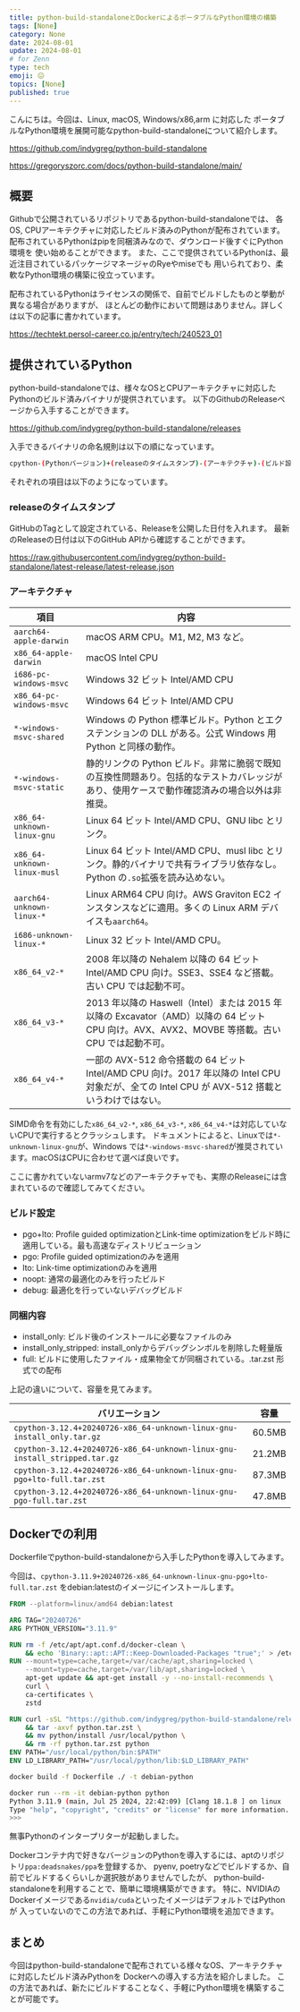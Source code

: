 ```yaml
---
title: python-build-standaloneとDockerによるポータブルなPython環境の構築
tags: [None]
category: None
date: 2024-08-01
update: 2024-08-01
# for Zenn
type: tech
emoji: 😖
topics: [None]
published: true
---
```


こんにちは。今回は、Linux, macOS, Windows/x86,arm に対応した
ポータブルなPython環境を展開可能なpython-build-standaloneについて紹介します。

<https://github.com/indygreg/python-build-standalone>

<https://gregoryszorc.com/docs/python-build-standalone/main/>

## 概要

Githubで公開されているリポジトリであるpython-build-standaloneでは、
各OS, CPUアーキテクチャに対応したビルド済みのPythonが配布されています。
配布されているPythonはpipを同梱済みなので、ダウンロード後すぐにPython環境を
使い始めることができます。
また、ここで提供されているPythonは、最近注目されているパッケージマネージャのRyeやmiseでも
用いられており、柔軟なPython環境の構築に役立っています。

配布されているPythonはライセンスの関係で、自前でビルドしたものと挙動が異なる場合がありますが、
ほとんどの動作において問題はありません。詳しくは以下の記事に書かれています。

<https://techtekt.persol-career.co.jp/entry/tech/240523_01>

## 提供されているPython

python-build-standaloneでは、様々なOSとCPUアーキテクチャに対応したPythonのビルド済みバイナリが提供されています。
以下のGithubのReleaseページから入手することができます。

<https://github.com/indygreg/python-build-standalone/releases>

入手できるバイナリの命名規則は以下の順になっています。

```bash
cpython-(Pythonバージョン)+(releaseのタイムスタンプ)-(アーキテクチャ)-(ビルド設定)-(同梱内容)
```

それぞれの項目は以下のようになっています。

### releaseのタイムスタンプ

GitHubのTagとして設定されている、Releaseを公開した日付を入れます。
最新のReleaseの日付は以下のGitHub APIから確認することができます。

<https://raw.githubusercontent.com/indygreg/python-build-standalone/latest-release/latest-release.json>

### アーキテクチャ

| 項目                        | 内容                                                                                                                     |
|-----------------------------|--------------------------------------------------------------------------------------------------------------------------|
| `aarch64-apple-darwin`      | macOS ARM CPU。M1, M2, M3 など。                                                                                             |
| `x86_64-apple-darwin`       | macOS Intel CPU                                                                                                          |
| `i686-pc-windows-msvc`      | Windows 32 ビット Intel/AMD CPU                                                                                             |
| `x86_64-pc-windows-msvc`    | Windows 64 ビット Intel/AMD CPU                                                                                             |
| `*-windows-msvc-shared`     | Windows の Python 標準ビルド。Python とエクステンションの DLL がある。公式 Windows 用 Python と同様の動作。                                    |
| `*-windows-msvc-static`     | 静的リンクの Python ビルド。非常に脆弱で既知の互換性問題あり。包括的なテストカバレッジがあり、使用ケースで動作確認済みの場合以外は非推奨。                  |
| `x86_64-unknown-linux-gnu`  | Linux 64 ビット Intel/AMD CPU、GNU libc とリンク。                                                                                |
| `x86_64-unknown-linux-musl` | Linux 64 ビット Intel/AMD CPU、musl libc とリンク。静的バイナリで共有ライブラリ依存なし。Python の`.so`拡張を読み込めない。                           |
| `aarch64-unknown-linux-*`   | Linux ARM64 CPU 向け。AWS Graviton EC2 インスタンスなどに適用。多くの Linux ARM デバイスも`aarch64`。                                        |
| `i686-unknown-linux-*`      | Linux 32 ビット Intel/AMD CPU。                                                                                              |
| `x86_64_v2-*`               | 2008 年以降の Nehalem 以降の 64 ビット Intel/AMD CPU 向け。SSE3、SSE4 など搭載。古い CPU では起動不可。                                 |
| `x86_64_v3-*`               | 2013 年以降の Haswell（Intel）または 2015 年以降の Excavator（AMD）以降の 64 ビット CPU 向け。AVX、AVX2、MOVBE 等搭載。古い CPU では起動不可。 |
| `x86_64_v4-*`               | 一部の AVX-512 命令搭載の 64 ビット Intel/AMD CPU 向け。2017 年以降の Intel CPU 対象だが、全ての Intel CPU が AVX-512 搭載というわけではない。   |

SIMD命令を有効にした`x86_64_v2-*`, `x86_64_v3-*`, `x86_64_v4-*`は対応していないCPUで実行するとクラッシュします。
ドキュメントによると、Linuxでは`*-unknown-linux-gnu`が、Windows では`*-windows-msvc-shared`が推奨されています。macOSはCPUに合わせて選べば良いです。

ここに書かれていないarmv7などのアーキテクチャでも、実際のReleaseには含まれているので確認してみてください。

### ビルド設定

- pgo+lto: Profile guided optimizationとLink-time optimizationをビルド時に適用している。最も高速なディストリビューション
- pgo: Profile guided optimizationのみを適用
- lto: Link-time optimizationのみを適用
- noopt: 通常の最適化のみを行ったビルド
- debug: 最適化を行っていないデバッグビルド

### 同梱内容

- install_only: ビルド後のインストールに必要なファイルのみ
- install_only_stripped: install_onlyからデバッグシンボルを削除した軽量版
- full: ビルドに使用したファイル・成果物全てが同梱されている。.tar.zst 形式での配布

上記の違いについて、容量を見てみます。

| バリエーション                                                                    | 容量   |
|----------------------------------------------------------------------------|--------|
| `cpython-3.12.4+20240726-x86_64-unknown-linux-gnu-install_only.tar.gz`     | 60.5MB |
| `cpython-3.12.4+20240726-x86_64-unknown-linux-gnu-install_stripped.tar.gz` | 21.2MB |
| `cpython-3.12.4+20240726-x86_64-unknown-linux-gnu-pgo+lto-full.tar.zst`    | 87.3MB |
| `cpython-3.12.4+20240726-x86_64-unknown-linux-gnu-pgo-full.tar.zst`        | 47.8MB |

## Dockerでの利用

Dockerfileでpython-build-standaloneから入手したPythonを導入してみます。

今回は、`cpython-3.11.9+20240726-x86_64-unknown-linux-gnu-pgo+lto-full.tar.zst`
をdebian:latestのイメージにインストールします。

```dockerfile
FROM --platform=linux/amd64 debian:latest

ARG TAG="20240726"
ARG PYTHON_VERSION="3.11.9"

RUN rm -f /etc/apt/apt.conf.d/docker-clean \
    && echo 'Binary::apt::APT::Keep-Downloaded-Packages "true";' > /etc/apt/apt.conf.d/keep-cache
RUN --mount=type=cache,target=/var/cache/apt,sharing=locked \
    --mount=type=cache,target=/var/lib/apt,sharing=locked \
    apt-get update && apt-get install -y --no-install-recommends \
    curl \
    ca-certificates \
    zstd

RUN curl -sSL "https://github.com/indygreg/python-build-standalone/releases/download/${TAG}/cpython-${PYTHON_VERSION}+${TAG}-x86_64-unknown-linux-gnu-pgo+lto-full.tar.zst" -o python.tar.zst \
    && tar -axvf python.tar.zst \
    && mv python/install /usr/local/python \
    && rm -rf python.tar.zst python
ENV PATH="/usr/local/python/bin:$PATH"
ENV LD_LIBRARY_PATH="/usr/local/python/lib:$LD_LIBRARY_PATH"
```

```bash
docker build -f Dockerfile ./ -t debian-python

docker run --rm -it debian-python python
Python 3.11.9 (main, Jul 25 2024, 22:42:09) [Clang 18.1.8 ] on linux
Type "help", "copyright", "credits" or "license" for more information.
>>>
```

無事Pythonのインタープリターが起動しました。

Dockerコンテナ内で好きなバージョンのPythonを導入するには、aptのリポジトリ`ppa:deadsnakes/ppa`を登録するか、
pyenv, poetryなどでビルドするか、自前でビルドするくらいしか選択肢がありませんでしたが、
python-build-standaloneを利用することで、簡単に環境構築ができます。
特に、NVIDIAのDockerイメージである`nvidia/cuda`といったイメージはデフォルトではPythonが
入っていないのでこの方法であれば、手軽にPython環境を追加できます。

## まとめ

今回はpython-build-standaloneで配布されている様々なOS、アーキテクチャに対応したビルド済みPythonを
Dockerへの導入する方法を紹介しました。
この方法であれば、新たにビルドすることなく、手軽にPython環境を構築することが可能です。

